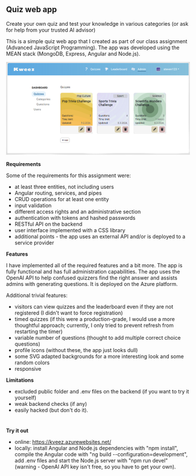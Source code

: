 ## Quiz web app

Create your own quiz and test your knowledge in various categories (or ask for help from your trusted AI advisor)

This is a simple quiz web app that I created as part of our class assignment (Advanced JavaScript Programming). The app was developed using the MEAN stack (MongoDB, Express, Angular and Node.js).

![Screenshot from the app](kveez.png)

**Requirements**

Some of the requirements for this assignment were:
- at least three entities, not including users
- Angular routing, services, and pipes
- CRUD operations for at least one entity
- input validation
- different access rights and an administrative section
- authentication with tokens and hashed passwords
- RESTful API on the backend
- user interface implemented with a CSS library
- additional points - the app uses an external API and/or is deployed to a service provider

**Features**

I have implemented all of the required features and a bit more. The app is fully functional and has full administration capabilities. The app uses the OpenAI API to help confused quizzers find the right answer and assists admins with generating questions. It is deployed on the Azure platform.

Additional trivial features:
- visitors can view quizzes and the leaderboard even if they are not registered (I didn't want to force registration)
- timed quizzes (if this were a production-grade, I would use a more thoughtful approach; currently, I only tried to prevent refresh from restarting the timer)
- variable number of questions (thought to add multiple correct choice questions)
- profile icons (without these, the app just looks dull)
- some SVG adapted backgrounds for a more interesting look and some random colors
- responsive
  
**Limitations**

- excluded public folder and .env files on the backend (if you want to try it yourself)
- weak backend checks (if any)
- easily hacked (but don't do it).
  
#
**Try it out**

- online: https://kveez.azurewebsites.net/
- locally: install Angular and Node.js dependencies with "npm install", compile the Angular code with "ng build --configuration=development", add .env files and start the Node.js server with "npm run devel" (warning - OpenAI API key isn't free, so you have to get your own).
